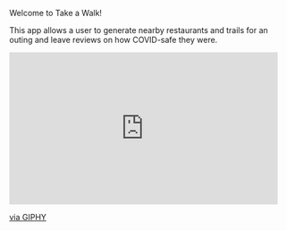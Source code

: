 Welcome to Take a Walk! 

This app allows a user to generate nearby restaurants and trails for an outing and leave reviews on how COVID-safe they were. 

<iframe src="https://giphy.com/embed/XysGDDqcNPwdywYKnd" width="480" height="272" frameBorder="0" class="giphy-embed" allowFullScreen></iframe><p><a href="https://giphy.com/gifs/XysGDDqcNPwdywYKnd">via GIPHY</a></p>
